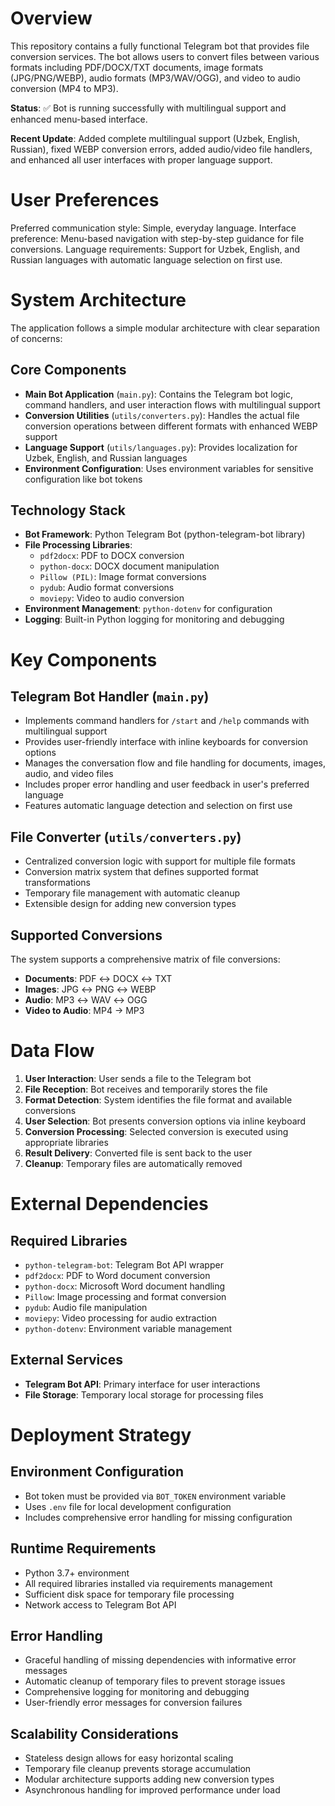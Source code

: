 # Overview

This repository contains a fully functional Telegram bot that provides file conversion services. The bot allows users to convert files between various formats including PDF/DOCX/TXT documents, image formats (JPG/PNG/WEBP), audio formats (MP3/WAV/OGG), and video to audio conversion (MP4 to MP3). 

**Status**: ✅ Bot is running successfully with multilingual support and enhanced menu-based interface.

**Recent Update**: Added complete multilingual support (Uzbek, English, Russian), fixed WEBP conversion errors, added audio/video file handlers, and enhanced all user interfaces with proper language support.

# User Preferences

Preferred communication style: Simple, everyday language.
Interface preference: Menu-based navigation with step-by-step guidance for file conversions.
Language requirements: Support for Uzbek, English, and Russian languages with automatic language selection on first use.

# System Architecture

The application follows a simple modular architecture with clear separation of concerns:

## Core Components
- **Main Bot Application** (`main.py`): Contains the Telegram bot logic, command handlers, and user interaction flows with multilingual support
- **Conversion Utilities** (`utils/converters.py`): Handles the actual file conversion operations between different formats with enhanced WEBP support
- **Language Support** (`utils/languages.py`): Provides localization for Uzbek, English, and Russian languages
- **Environment Configuration**: Uses environment variables for sensitive configuration like bot tokens

## Technology Stack
- **Bot Framework**: Python Telegram Bot (python-telegram-bot library)
- **File Processing Libraries**:
  - `pdf2docx`: PDF to DOCX conversion
  - `python-docx`: DOCX document manipulation
  - `Pillow (PIL)`: Image format conversions
  - `pydub`: Audio format conversions
  - `moviepy`: Video to audio conversion
- **Environment Management**: `python-dotenv` for configuration
- **Logging**: Built-in Python logging for monitoring and debugging

# Key Components

## Telegram Bot Handler (`main.py`)
- Implements command handlers for `/start` and `/help` commands with multilingual support
- Provides user-friendly interface with inline keyboards for conversion options
- Manages the conversation flow and file handling for documents, images, audio, and video files
- Includes proper error handling and user feedback in user's preferred language
- Features automatic language detection and selection on first use

## File Converter (`utils/converters.py`)
- Centralized conversion logic with support for multiple file formats
- Conversion matrix system that defines supported format transformations
- Temporary file management with automatic cleanup
- Extensible design for adding new conversion types

## Supported Conversions
The system supports a comprehensive matrix of file conversions:
- **Documents**: PDF ↔ DOCX ↔ TXT
- **Images**: JPG ↔ PNG ↔ WEBP
- **Audio**: MP3 ↔ WAV ↔ OGG
- **Video to Audio**: MP4 → MP3

# Data Flow

1. **User Interaction**: User sends a file to the Telegram bot
2. **File Reception**: Bot receives and temporarily stores the file
3. **Format Detection**: System identifies the file format and available conversions
4. **User Selection**: Bot presents conversion options via inline keyboard
5. **Conversion Processing**: Selected conversion is executed using appropriate libraries
6. **Result Delivery**: Converted file is sent back to the user
7. **Cleanup**: Temporary files are automatically removed

# External Dependencies

## Required Libraries
- `python-telegram-bot`: Telegram Bot API wrapper
- `pdf2docx`: PDF to Word document conversion
- `python-docx`: Microsoft Word document handling
- `Pillow`: Image processing and format conversion
- `pydub`: Audio file manipulation
- `moviepy`: Video processing for audio extraction
- `python-dotenv`: Environment variable management

## External Services
- **Telegram Bot API**: Primary interface for user interactions
- **File Storage**: Temporary local storage for processing files

# Deployment Strategy

## Environment Configuration
- Bot token must be provided via `BOT_TOKEN` environment variable
- Uses `.env` file for local development configuration
- Includes comprehensive error handling for missing configuration

## Runtime Requirements
- Python 3.7+ environment
- All required libraries installed via requirements management
- Sufficient disk space for temporary file processing
- Network access to Telegram Bot API

## Error Handling
- Graceful handling of missing dependencies with informative error messages
- Automatic cleanup of temporary files to prevent storage issues
- Comprehensive logging for monitoring and debugging
- User-friendly error messages for conversion failures

## Scalability Considerations
- Stateless design allows for easy horizontal scaling
- Temporary file cleanup prevents storage accumulation
- Modular architecture supports adding new conversion types
- Asynchronous handling for improved performance under load